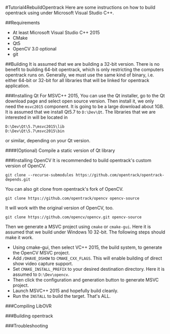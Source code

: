 #Tutorial4RebuildOpentrack
Here are some instructions on how to build opentrack using under Microsoft Visual Studio C++.

##Requirements
 - At least Microsoft Visual Studio C++ 2015
 - CMake
 - Qt5
 - OpenCV 3.0
 optional
 - git

##Building
It is assumed that we are building a 32-bit version. There is no benefit to building 64-bit opentrack, which is only restricting the computers opentrack runs on.
Generally, we must use the same kind of binary, i.e. either 64-bit or 32-bit for all libraries that will be linked for opentrack application.

###Installing Qt
For MSVC++ 2015, You can use the Qt installer, go to the Qt download page and select open source version. Then install it, we only need the `msvc2015` component.
It is going to be a large download about 1GB. It is assumed that we install Qt5.7 to `D:\Dev\Qt`.
The libraries that we are interested in will be located in
```
D:\Dev\Qt\5.7\msvc2015\lib
D:\Dev\Qt\5.7\msvc2015\bin
```
or similar, depending on your Qt version.

####(Optional) Compile a static version of Qt library

###Installing OpenCV
It is recommended to build opentrack's custom version of OpenCV.
```
git clone --recurse-submodules https://github.com/opentrack/opentrack-depends.git
```

You can also git clone from opentrack's fork of OpenCV.
```
git clone https://github.com/opentrack/opencv opencv-source
```

It will work with the original version of OpenCV, too.
```
git clone https://github.com/opencv/opencv.git opencv-source
```

Then we generate a MSVC project using `cmake` or `cmake-gui`.
Here it is assumed that we build under Windows 10 32-bit. The following steps should make it work.
 - Using cmake-gui, then select VC++ 2015, the build system, to generate the OpenCV MSVC project.
 - Add `/DHAVE_DSHOW` to `CMAKE_CXX_FLAGS`. This will enable building of direct show video capture support.
 - Set `CMAKE_INSTALL_PREFIX` to your desired destination directory. Here it is assumed to `D:\Dev\opencv`.
 - Then click the configuration and generation button to generate MSVC project.
 - Launch MSVC++ 2015 and hopefully build cleanly.
 - Run the `INSTALL` to build the target.
That's ALL.

###Compiling LibOVR

###Building opentrack

###Troubleshooting

